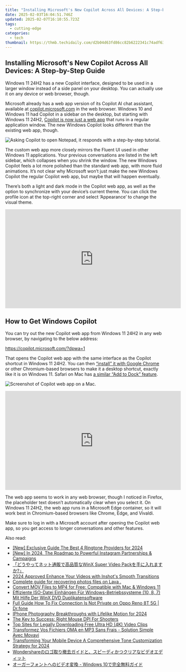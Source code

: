```yaml
---
title: "Installing Microsoft's New Copilot Across All Devices: A Step-by-Step Guide"
date: 2025-02-03T16:04:51.746Z
updated: 2025-02-07T16:10:55.723Z
tags:
  - cutting-edge
categories:
  - tech
thumbnail: https://thmb.techidaily.com/d2b04d63fd86cc82b6222341c74adf6327b494c09e7a92e5a7589ca57209ebbc.jpg
---
```


## Installing Microsoft's New Copilot Across All Devices: A Step-by-Step Guide

Windows 11 24H2 has a new Copilot interface, designed to be used in a larger window instead of a side panel on your desktop. You can actually use it on any device or web browser, though.

 Microsoft already has a web app version of its Copilot AI chat assistant, available at [copilot.microsoft.com](https://copilot.microsoft.com/) in the web browser. Windows 10 and Windows 11 had Copilot in a sidebar on the desktop, but starting with Windows 11 24H2, [Copilot is now just a web app](https://remote-screen-capture.techidaily.com/2024-approved-navigate-the-world-of-games-top-12-pc-clickers-revealed/) that runs in a regular application window. The new Windows Copilot looks different than the existing web app, though.

![Asking Copilot to open Notepad, it responds with a step-by-step tutorial.](https://static1.howtogeekimages.com/wordpress/wp-content/uploads/2024/07/image-1.png) 

 The custom web app more closely mirrors the Fluent UI used in other Windows 11 applications. Your previous conversations are listed in the left sidebar, which collapses when you shrink the window. The new Windows Copilot feels a lot more polished than the standard web app, with more fluid animations. It’s not clear why Microsoft won’t just make the new Windows Copilot the regular Copilot web app, but maybe that will happen eventually.

 There’s both a light and dark mode in the Copilot web app, as well as the option to synchronize with your device’s current theme. You can click the profile icon at the top-right corner and select ‘Appearance’ to change the visual theme.

<!-- affiliate ads begin -->
<iframe width="560" height="315" src="https://www.youtube.com/embed/9ECz3oZ8NrQ?si=86vkwkDJo9HQXpzt" title="YouTube video player" frameborder="0" allow="accelerometer; autoplay; clipboard-write; encrypted-media; gyroscope; picture-in-picture; web-share" referrerpolicy="strict-origin-when-cross-origin" allowfullscreen></iframe>
<!-- affiliate ads end -->

##  How to Get Windows Copilot

 You can try out the new Copilot web app from Windows 11 24H2 in any web browser, by navigating to the below address:

https://copilot.microsoft.com/?dpwa=1

 That opens the Copilot web app with the same interface as the Copilot shortcut in Windows 11 24H2\. You can then [“install” it with Google Chrome](https://win-answers.techidaily.com/how-to-stop-battlefield-2042-from-crashing-on-your-gaming-pc/) or other Chromium-based browsers to make it a desktop shortcut, exactly like it is on Windows 11\. Safari on Mac has [a similar “Add to Dock” feature](https://hardware-help.techidaily.com/quick-setup-for-hp-officejet-n5740-download-compatible-drivers-here/).

![Screenshot of Copilot web app on a Mac.](https://static1.howtogeekimages.com/wordpress/wp-content/uploads/2024/07/clipboard-jul-5-2024-at-2-24-pm.png) 

<!-- affiliate ads begin -->
<iframe width="560" height="315" src="https://www.youtube.com/embed/nWu29cqFjZA?si=TNZyCbPq68PQ0JIb" title="YouTube video player" frameborder="0" allow="accelerometer; autoplay; clipboard-write; encrypted-media; gyroscope; picture-in-picture; web-share" referrerpolicy="strict-origin-when-cross-origin" allowfullscreen></iframe>
<!-- affiliate ads end -->

 The web app seems to work in any web browser, though I noticed in Firefox, the placeholder text doesn’t automatically clear when you select it. On Windows 11 24H2, the web app runs in a Microsoft Edge container, so it will work best in Chromium-based browsers like Chrome, Edge, and Vivaldi.

 Make sure to log in with a Microsoft account after opening the Copilot web app, so you get access to longer conversations and other features.

<ins class="adsbygoogle"
     style="display:block"
     data-ad-format="autorelaxed"
     data-ad-client="ca-pub-7571918770474297"
     data-ad-slot="1223367746"></ins>

<ins class="adsbygoogle"
     style="display:block"
     data-ad-client="ca-pub-7571918770474297"
     data-ad-slot="8358498916"
     data-ad-format="auto"
     data-full-width-responsive="true"></ins>

<span class="atpl-alsoreadstyle">Also read:</span>
<div><ul>
<li><a href="https://article-tips.techidaily.com/new-exclusive-guide-the-best-4-ringtone-providers-for-2024/"><u>[New] Exclusive Guide The Best 4 Ringtone Providers for 2024</u></a></li>
<li><a href="https://instagram-video-recordings.techidaily.com/new-in-2024-the-roadmap-to-powerful-instagram-partnerships-and-campaigns/"><u>[New] In 2024, The Roadmap to Powerful Instagram Partnerships & Campaigns</u></a></li>
<li><a href="https://techtrends.techidaily.com/winx-super-video-pack/"><u>「どうやってネット通販で高品質なWinX Super Video Packを手に入れますか?」</u></a></li>
<li><a href="https://article-tips.techidaily.com/2024-approved-enhance-your-videos-with-inshots-smooth-transitions/"><u>2024 Approved Enhance Your Videos with Inshot's Smooth Transitions</u></a></li>
<li><a href="https://phone-solutions.techidaily.com/complete-guide-for-recovering-photos-files-on-lava-by-fonelab-android-recover-photos/"><u>Complete guide for recovering photos files on Lava .</u></a></li>
<li><a href="https://techtrends.techidaily.com/1725287976370-convert-mov-files-to-mp4-for-free-compatible-with-mac-and-windows-11/"><u>Convert MOV Files to MP4 for Free: Compatible with Mac & Windows 11</u></a></li>
<li><a href="https://techtrends.techidaily.com/effiziente-iso-datei-einhangen-fur-windows-betriebssysteme-10-8-7-mit-hilfe-der-winx-dvd-duplikatensoftware/"><u>Effiziente ISO-Datei Einhängen Für Windows-Betriebssysteme (10, 8, 7) Mit Hilfe Der WinX DVD Duplikatensoftware</u></a></li>
<li><a href="https://howto.techidaily.com/full-guide-how-to-fix-connection-is-not-private-on-oppo-reno-8t-5g-drfone-by-drfone-fix-android-problems-fix-android-problems/"><u>Full Guide How To Fix Connection Is Not Private on Oppo Reno 8T 5G | Dr.fone</u></a></li>
<li><a href="https://extra-guidance.techidaily.com/iphone-photography-breakthroughs-with-lifelike-motion-for-2024/"><u>IPhone Photography Breakthroughs with Lifelike Motion for 2024</u></a></li>
<li><a href="https://games-able.techidaily.com/the-key-to-success-right-mouse-dpi-for-shooters/"><u>The Key to Success: Right Mouse DPI For Shooters</u></a></li>
<li><a href="https://techtrends.techidaily.com/top-sites-for-legally-downloading-free-ultra-hd-4k-video-clips/"><u>Top Sites for Legally Downloading Free Ultra HD (4K) Video Clips</u></a></li>
<li><a href="https://win11-tips.techidaily.com/transformez-vos-fichiers-oma-en-mp3-sans-frais-solution-simple-avec-movavi/"><u>Transformez Vos Fichiers OMA en MP3 Sans Frais - Solution Simple Avec Movavi</u></a></li>
<li><a href="https://article-helps.techidaily.com/transforming-your-mobile-device-a-comprehensive-tone-customization-strategy-for-2024/"><u>Transforming Your Mobile Device A Comprehensive Tone Customization Strategy for 2024</u></a></li>
<li><a href="https://techtrends.techidaily.com/1725290503984-wondershare/"><u>Wondershareのロゴ取り撤去ガイドと、スピーディかつクリアなビデオエディット</u></a></li>
<li><a href="https://techtrends.techidaily.com/1725286622649-windows-10/"><u>オーガーフォントへのビデオ変換 - Windows 10で完全無料ガイド</u></a></li>
</ul></div>


